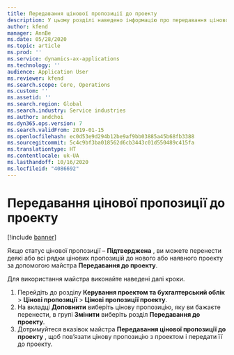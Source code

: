 ```yaml
---
title: Передавання цінової пропозиції до проекту
description: У цьому розділі наведено інформацію про передавання цінової пропозиції до нового або наявного проекту.
author: kfend
manager: AnnBe
ms.date: 05/28/2020
ms.topic: article
ms.prod: ''
ms.service: dynamics-ax-applications
ms.technology: ''
audience: Application User
ms.reviewer: kfend
ms.search.scope: Core, Operations
ms.custom: ''
ms.assetid: ''
ms.search.region: Global
ms.search.industry: Service industries
ms.author: andchoi
ms.dyn365.ops.version: 7
ms.search.validFrom: 2019-01-15
ms.openlocfilehash: ec0d53e9d294b12be9af9bb03885a45b68fb3388
ms.sourcegitcommit: 5c4c9bf3ba018562d6cb3443c01d550489c415fa
ms.translationtype: HT
ms.contentlocale: uk-UA
ms.lasthandoff: 10/16/2020
ms.locfileid: "4086692"
---
```

# <a name="transfer-a-quotation-to-a-project"></a>Передавання цінової пропозиції до проекту

[!include [banner](../includes/banner.md)]

Якщо статус цінової пропозиції – **Підтверджена** , ви можете перенести деякі або всі рядки цінових пропозицій до нового або наявного проекту за допомогою майстра **Передавання до проекту**. 

Для використання майстра виконайте наведені далі кроки.

1. Перейдіть до розділу **Керування проектом та бухгалтерський облік** > **Цінові пропозиції** > **Цінові пропозиції проекту**.
2. На вкладці **Доповнити** виберіть цінову пропозицію, яку ви бажаєте перенести, в групі **Змінити** виберіть розділ **Передавання до проекту**.
3. Дотримуйтеся вказівок майстра **Передавання цінової пропозиції до проекту** , щоб пов’язати цінову пропозицію з проектом і передати її до проекту.
